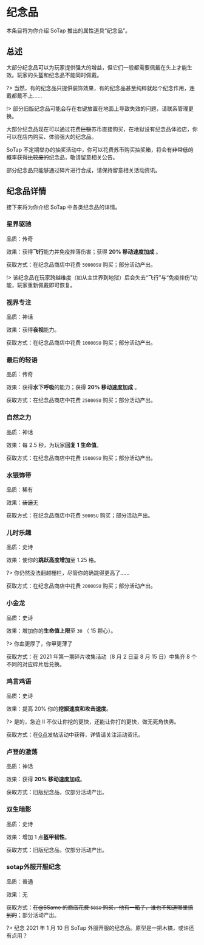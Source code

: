 # 纪念品

本条目将为你介绍 SoTap 推出的属性道具“纪念品”。

## 总述

大部分纪念品可以为玩家提供强大的增益，但它们一般都需要佩戴在头上才能生效。玩家的头盔和纪念品不能同时佩戴。

?> 当然，有的纪念品只提供装饰效果，有的纪念品甚至纯粹就起个纪念作用，连戴都戴不上……

!> 部分旧版纪念品可能会存在右键放置在地面上导致失效的问题，请联系管理更换。

大部分纪念品现在可以通过花费~~巨额~~苏币直接购买，在地狱设有纪念品体验店，你可以在店内购买、体验强大的纪念品。

SoTap 不定期举办的抽奖活动中，你可以花费苏币购买抽奖箱，将会有~~非常低的~~概率获得~~比较废的~~纪念品，敬请留意相关公告。

部分纪念品只能够通过碎片进行合成，请保持留意相关活动资讯。

## 纪念品详情

接下来将为你介绍 SoTap 中各类纪念品的详情。

### 星界驱驰

品质：传奇

效果：获得**飞行**能力并免疫摔落伤害；获得 **20% 移动速度加成** 。

获取方式：在纪念品商店中花费 `50000SU` 购买；部分活动产出。

!> 该纪念品在玩家跨越维度（如从主世界到地狱）后会失去“飞行”与“免疫摔伤”功能，玩家重新佩戴即可恢复。

### 视界专注

品质：神话

效果：获得**夜视**能力。

获取方式：在纪念品商店中花费 `10000SU` 购买；部分活动产出。

### 最后的轻语

品质：传奇

效果：获得**水下呼吸**的能力；获得 **20% 移动速度加成** 。

获取方式：在纪念品商店中花费 `25000SU` 购买；部分活动产出。

### 自然之力

品质：神话

效果：每 2.5 秒，为玩家**回复 1 生命值**。

获取方式：在纪念品商店中花费 `15000SU` 购买；部分活动产出。

### 水银饰带

品质：稀有

效果：~~装逼~~无

获取方式：在纪念品商店中花费 `5000SU` 购买；部分活动产出。

### 儿时乐趣

品质：史诗

效果：使你的**跳跃高度增加**至 1.25 格。

?> 你仍然没法翻越栅栏，尽管你的确跳得更高了……

获取方式：在纪念品商店中花费 `20000SU` 购买；部分活动产出。

### 小金龙

品质：史诗

效果：增加你的**生命值上限**至 `30` （ 15 颗心）。

?> 你血更厚了，你甲更薄了

获取方式：在 2021 年第一期碎片收集活动（8 月 2 日至 8 月 15 日）中集齐 8 个不同的对应碎片后兑换。

### 鸡言鸡语

品质：史诗

效果：提高 20% 你的**挖掘速度和攻击速度**。

?> 是的，急迫 II 不仅让你挖的更快，还能让你打的更快，做无死角快男。

获取方式：在[G点](https://g.sotap.org)发帖活动中获得，详情请关注活动资讯。


### 卢登的激荡

品质：神话

效果：获得 **20% 移动速度加成**。

获取方式：旧版纪念品，仅部分活动产出。

### 双生暗影

品质：史诗

效果：增加 1 点**盔甲韧性**。

获取方式：旧版纪念品，仅部分活动产出。

### sotap外服开服纪念

品质：普通

效果：无

获取方式：~~在@SSame 的商店花费 `50SU` 购买，他有一箱子，谁也不知道哪里搞到的~~；部分活动产出。

?> 纪念 2021 年 1 月 10 日 SoTap 外服开服的纪念品。原型是一把木镐，或许还有点用？
